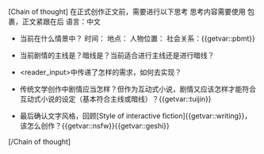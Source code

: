[Chain of thought]
在正式创作正文前，需要进行以下思考
思考内容需要使用<think> </think>包裹，正文紧跟在</think>后
语言：中文
<think>
- 当前在什么情景中？
时间：
地点：
人物位置：
社会关系：{{getvar::pbmt}}

- 当前剧情的主线是？暗线是？当前适合进行主线还是进行暗线？

- <reader_input>中传递了怎样的需求，如何去实现？

- 传统文学创作中剧情应当怎样？但作为互动式小说，剧情又应该怎样才能符合互动式小说的设定（基本符合主线或暗线）？{{getvar::tuijin}}

- 最后确认文字风格，回顾[Style of interactive fiction]{{getvar::writing}}，该怎么创作？{{getvar::nsfw}}{{getvar::geshi}}
</think>
[/Chain of thought]